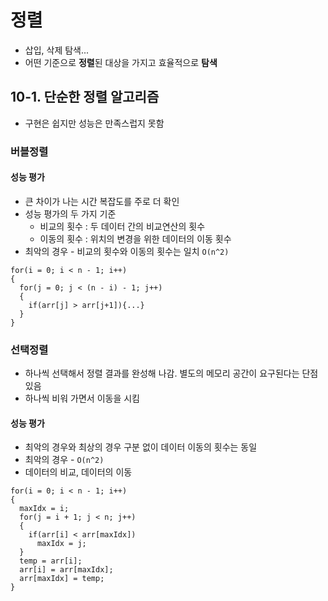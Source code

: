 # 정렬

- 삽입, 삭제 탐색...
- 어떤 기준으로 **정렬**된 대상을 가지고 효율적으로 **탐색**

## 10-1. 단순한 정렬 알고리즘

- 구현은 쉽지만 성능은 만족스럽지 못함

### 버블정렬

#### 성능 평가

- 큰 차이가 나는 시간 복잡도를 주로 더 확인
- 성능 평가의 두 가지 기준
  - 비교의 횟수 : 두 데이터 간의 비교연산의 횟수
  - 이동의 횟수 : 위치의 변경을 위한 데이터의 이동 횟수
- 최악의 경우 - 비교의 횟수와 이동의 횟수는 일치 `O(n^2)`

```
for(i = 0; i < n - 1; i++)
{
  for(j = 0; j < (n - i) - 1; j++)
  {
    if(arr[j] > arr[j+1]){...}
  }
}
```

### 선택정렬

- 하나씩 선택해서 정렬 결과를 완성해 나감. 별도의 메모리 공간이 요구된다는 단점 있음
- 하나씩 비워 가면서 이동을 시킴

#### 성능 평가

- 최악의 경우와 최상의 경우 구분 없이 데이터 이동의 횟수는 동일
- 최악의 경우 - `O(n^2)`
- 데이터의 비교, 데이터의 이동

```
for(i = 0; i < n - 1; i++)
{
  maxIdx = i;
  for(j = i + 1; j < n; j++)
  {
    if(arr[i] < arr[maxIdx])
      maxIdx = j;
  }
  temp = arr[i];
  arr[i] = arr[maxIdx];
  arr[maxIdx] = temp;
}
```
